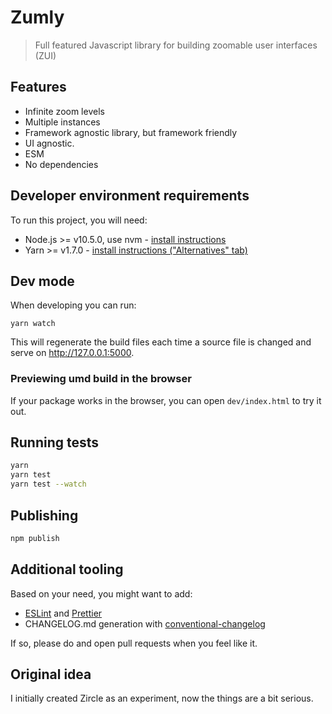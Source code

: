 # Zumly

> Full featured Javascript library for building zoomable user interfaces (ZUI)

## Features
- Infinite zoom levels
- Multiple instances
- Framework agnostic library, but framework friendly
- UI agnostic.
- ESM
- No dependencies

## Developer environment requirements

To run this project, you will need:

- Node.js >= v10.5.0, use nvm - [install instructions](https://github.com/creationix/nvm#install-script)
- Yarn >= v1.7.0 - [install instructions ("Alternatives" tab)](https://yarnpkg.com/en/docs/install#alternatives-rc)

## Dev mode

When developing you can run:

```
yarn watch
```

This will regenerate the build files each time a source file is changed and serve on http://127.0.0.1:5000.

### Previewing umd build in the browser

If your package works in the browser, you can open `dev/index.html` to try it out.

## Running tests

```sh
yarn
yarn test
yarn test --watch
```

## Publishing

```sh
npm publish
```

## Additional tooling

Based on your need, you might want to add:
- [ESLint](https://eslint.org/) and [Prettier](https://prettier.io/)
- CHANGELOG.md generation with [conventional-changelog](https://github.com/conventional-changelog)

If so, please do and open pull requests when you feel like it.

## Original idea

I initially created Zircle as an experiment, now the things are a bit serious.
